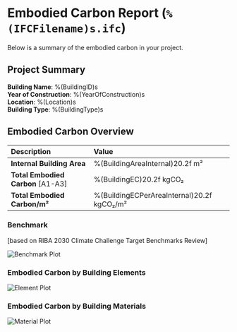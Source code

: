 # Embodied Carbon Report (`%(IFCFilename)s.ifc`)

Below is a summary of the embodied carbon in your project.

## Project Summary

**Building Name**: %(BuildingID)s  
**Year of Construction**: %(YearOfConstruction)s  
**Location**: %(Location)s  
**Building Type**: %(BuildingType)s  

## Embodied Carbon Overview

| Description                       | Value                                     |
| :-----------------------------    | :---------------------------------------- |
| **Internal Building Area**        | %(BuildingAreaInternal)20.2f m²           |
| **Total Embodied Carbon** [A1-A3] | %(BuildingEC)20.2f kgCO₂                  |
| **Total Embodied Carbon/m²**      | %(BuildingECPerAreaInternal)20.2f kgCO₂/m²|

### Benchmark 
[based on RIBA 2030 Climate Challenge Target Benchmarks Review]

![Benchmark Plot](benchmark.svg)

### Embodied Carbon by Building Elements

![Element Plot](element_counts.svg)

### Embodied Carbon by Building Materials

![Material Plot](material_counts.svg)

